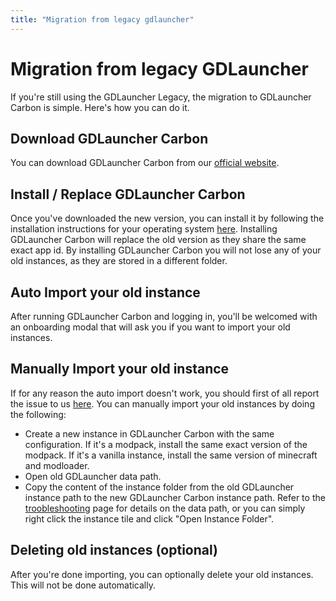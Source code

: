 ```yaml
---
title: "Migration from legacy gdlauncher"
---
```


# Migration from legacy GDLauncher

If you're still using the GDLauncher Legacy, the migration to GDLauncher Carbon is simple. Here's how you can do it.

## Download GDLauncher Carbon

You can download GDLauncher Carbon from our [official website](https://gdlauncher.com).

## Install / Replace GDLauncher Carbon

Once you've downloaded the new version, you can install it by following the installation instructions for your operating system [here](/docs/installation).
Installing GDLauncher Carbon will replace the old version as they share the same exact app id. By installing GDLauncher Carbon you will not lose any of your old instances, as they are stored in a different folder.

## Auto Import your old instance

After running GDLauncher Carbon and logging in, you'll be welcomed with an onboarding modal that will ask you if you want to import your old instances.

## Manually Import your old instance

If for any reason the auto import doesn't work, you should first of all report the issue to us [here](https://discord.gdlauncher.com).
You can manually import your old instances by doing the following:

- Create a new instance in GDLauncher Carbon with the same configuration. If it's a modpack, install the same exact version of the modpack. If it's a vanilla instance, install the same version of minecraft and modloader.
- Open old GDLauncher data path.
- Copy the content of the instance folder from the old GDLauncher instance path to the new GDLauncher Carbon instance path. Refer to the [troobleshooting](/docs/troubleshooting) page for details on the data path, or you can simply right click the instance tile and click "Open Instance Folder".

## Deleting old instances (optional)

After you're done importing, you can optionally delete your old instances. This will not be done automatically.